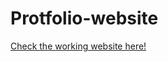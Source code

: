 # Protfolio-website

[Check the working website here!](https://shreya241.github.io/Portfolio-website/)
